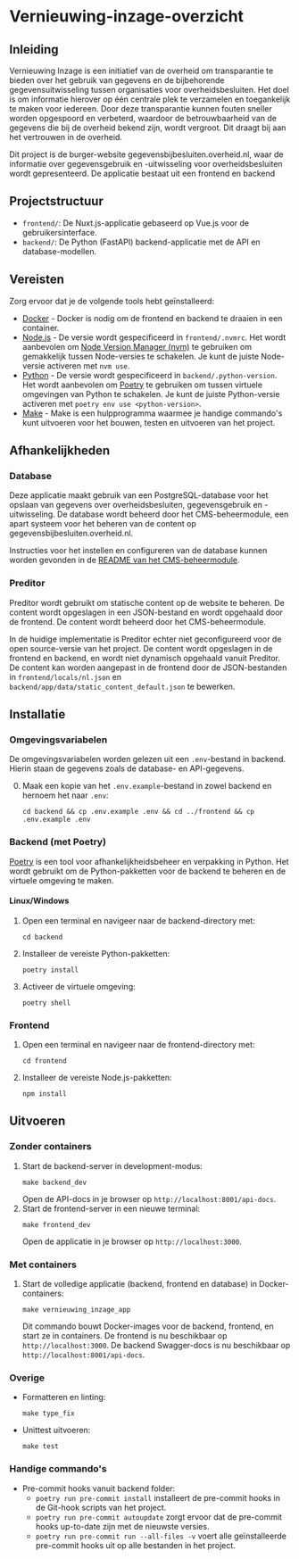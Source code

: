 # **Vernieuwing-inzage-overzicht**

## Inleiding
Vernieuwing Inzage is een initiatief van de overheid om transparantie te bieden over het gebruik van gegevens en de bijbehorende gegevensuitwisseling tussen organisaties voor overheidsbesluiten. Het doel is om informatie hierover op één centrale plek te verzamelen en toegankelijk te maken voor iedereen. Door deze transparantie kunnen fouten sneller worden opgespoord en verbeterd, waardoor de betrouwbaarheid van de gegevens die bij de overheid bekend zijn, wordt vergroot. Dit draagt bij aan het vertrouwen in de overheid.

Dit project is de burger-website gegevensbijbesluiten.overheid.nl, waar de informatie over gegevensgebruik en -uitwisseling voor overheidsbesluiten wordt gepresenteerd. De applicatie bestaat uit een frontend en backend

## Projectstructuur
- `frontend/`: De Nuxt.js-applicatie gebaseerd op Vue.js voor de gebruikersinterface.
- `backend/`: De Python (FastAPI) backend-applicatie met de API en database-modellen.

## Vereisten
Zorg ervoor dat je de volgende tools hebt geïnstalleerd:

- [Docker](https://www.docker.com/) - Docker is nodig om de frontend en backend te draaien in een container.
- [Node.js](https://nodejs.org/) - De versie wordt gespecificeerd in `frontend/.nvmrc`. Het wordt aanbevolen om [Node Version Manager (nvm)](https://github.com/nvm-sh/nvm) te gebruiken om gemakkelijk tussen Node-versies te schakelen. Je kunt de juiste Node-versie activeren met `nvm use`.
- [Python](https://www.python.org/) - De versie wordt gespecificeerd in `backend/.python-version`. Het wordt aanbevolen om [Poetry](https://python-poetry.org/) te gebruiken om tussen virtuele omgevingen van Python te schakelen. Je kunt de juiste Python-versie activeren met `poetry env use <python-version>`.
- [Make](https://www.gnu.org/software/make/) - Make is een hulpprogramma waarmee je handige commando's kunt uitvoeren voor het bouwen, testen en uitvoeren van het project.

## Afhankelijkheden
### Database
Deze applicatie maakt gebruik van een PostgreSQL-database voor het opslaan van gegevens over overheidsbesluiten, gegevensgebruik en -uitwisseling. De database wordt beheerd door het CMS-beheermodule, een apart systeem voor het beheren van de content op gegevensbijbesluiten.overheid.nl.

Instructies voor het instellen en configureren van de database kunnen worden gevonden in de [README van het CMS-beheermodule](link/naar/cms-beheermodule/README.md).

### Preditor
Preditor wordt gebruikt om statische content op de website te beheren. De content wordt opgeslagen in een JSON-bestand en wordt opgehaald door de frontend. De content wordt beheerd door het CMS-beheermodule.

In de huidige implementatie is Preditor echter niet geconfigureerd voor de open source-versie van het project. De content wordt opgeslagen in de frontend en backend, en wordt niet dynamisch opgehaald vanuit Preditor. De content kan worden aangepast in de frontend door de JSON-bestanden in `frontend/locals/nl.json` en `backend/app/data/static_content_default.json` te bewerken.

## Installatie

### Omgevingsvariabelen
De omgevingsvariabelen worden gelezen uit een `.env`-bestand in backend. Hierin staan de gegevens zoals de database- en API-gegevens.

0. Maak een kopie van het `.env.example`-bestand in zowel backend en hernoem het naar `.env`:
   ```
   cd backend && cp .env.example .env && cd ../frontend && cp .env.example .env
   ```

### Backend (met Poetry)
[Poetry](https://python-poetry.org/) is een tool voor afhankelijkheidsbeheer en verpakking in Python. Het wordt gebruikt om de Python-pakketten voor de backend te beheren en de virtuele omgeving te maken.

#### Linux/Windows
1. Open een terminal en navigeer naar de backend-directory met:
   ```
   cd backend
   ```
2. Installeer de vereiste Python-pakketten:
   ```
   poetry install
   ```
3. Activeer de virtuele omgeving:
   ```
   poetry shell
   ```

### Frontend
1. Open een terminal en navigeer naar de frontend-directory met:
   ```
   cd frontend
   ```
2. Installeer de vereiste Node.js-pakketten:
   ```
   npm install
   ```

## Uitvoeren

### Zonder containers
1. Start de backend-server in development-modus:
   ```
   make backend_dev
   ```
   Open de API-docs in je browser op `http://localhost:8001/api-docs`.
2. Start de frontend-server in een nieuwe terminal:
   ```
   make frontend_dev
   ```
   Open de applicatie in je browser op `http://localhost:3000`.

### Met containers
1. Start de volledige applicatie (backend, frontend en database) in Docker-containers:
   ```
   make vernieuwing_inzage_app
   ```
   Dit commando bouwt Docker-images voor de backend, frontend, en start ze in containers. De frontend is nu beschikbaar op `http://localhost:3000`. De backend Swagger-docs is nu beschikbaar op `http://localhost:8001/api-docs`.

### Overige
- Formatteren en linting:
   ```
   make type_fix
   ```
- Unittest uitvoeren:
   ```
   make test
   ```

### Handige commando's
- Pre-commit hooks vanuit backend folder:
   - `poetry run pre-commit install` installeert de pre-commit hooks in de Git-hook scripts van het project.
   - `poetry run pre-commit autoupdate` zorgt ervoor dat de pre-commit hooks up-to-date zijn met de nieuwste versies.
   - `poetry run pre-commit run --all-files -v` voert alle geïnstalleerde pre-commit hooks uit op alle bestanden in het project.